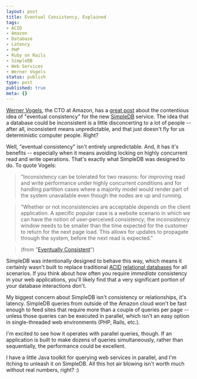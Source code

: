 ```yaml
---
layout: post
title: Eventual Consistency, Explained
tags:
- ACID
- Amazon
- Database
- Latency
- PHP
- Ruby on Rails
- SimpleDB
- Web Services
- Werner Vogels
status: publish
type: post
published: true
meta: {}
---
```

<a href="http://www.allthingsdistributed.com/">Werner Vogels</a>, the CTO at Amazon, has a <a href="http://www.allthingsdistributed.com/2007/12/eventually_consistent.html">great post</a> about the contentious idea of "eventual consistency" for the new <a href="http://www.amazon.com/gp/browse.html?node=342335011">SimpleDB</a> service.  The idea that a database could be inconsistent is a little disconcerting to a lot of people -- after all, inconsistent means unpredictable, and that just doesn't fly for us deterministic computer people.  Right?

Well, "eventual consistency" isn't entirely unpredictable.  And, it has it's benefits -- especially when it means avoiding locking on highly concurrent read and write operations.  That's exactly what SimpleDB was designed to do.  To quote Vogels:
<blockquote>"Inconsistency can be tolerated for two reasons: for improving read and write performance under highly concurrent conditions and for handling partition cases where a majority model would render part of the system unavailable even though the nodes are up and running.</blockquote>
<blockquote>"Whether or not inconsistencies are acceptable depends on the client application. A specific popular case is a website scenario in which we can have the notion of user-perceived consistency; the inconsistency window needs to be smaller than the time expected for the customer to return for the next page load. This allows for updates to propagate through the system, before the next read is expected."</blockquote>
<blockquote>(from "<a href="http://www.allthingsdistributed.com/2007/12/eventually_consistent.html">Eventually Consistent</a>")</blockquote>
<blockquote></blockquote>
SimpleDB was intentionally designed to behave this way, which means it certainly wasn't built to  replace traditional <a href="http://en.wikipedia.org/wiki/ACID">ACID</a> <a href="http://en.wikipedia.org/wiki/Relational_database">relational databases</a> for all scenarios.  If you think about how often you require <em>immediate</em> consistency in your web applications, you'll likely find that a very significant portion of your database interactions don't.

My biggest concern about SimpleDB isn't consistency or relationships, it's latency. SimpleDB queries from outside of the Amazon cloud won't be fast enough to feed sites that require more than a couple of queries per page -- unless those queries can be executed in parallel, which isn't an easy option in single-threaded web environments (PHP, Rails, etc.).

I'm excited to see how it operates with parallel queries, though.  If an application is built to make dozens of queries simultaneously, rather than sequentially, the performance could be excellent.

I have a little Java toolkit for querying web services in parallel, and I'm itching to unleash it on SimpleDB.  All this hot air blowing isn't worth much without real numbers, right? :)
